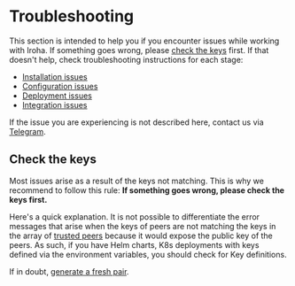 # Troubleshooting

This section is intended to help you if you encounter issues while working
with Iroha. If something goes wrong, please
[check the keys](#check-the-keys) first. If that doesn't help, check
troubleshooting instructions for each stage:

- [Installation issues](./installation-issues.md)
- [Configuration issues](./configuration-issues.md)
- [Deployment issues](./deployment-issues.md)
- [Integration issues](./integration-issues.md)

If the issue you are experiencing is not described here, contact us via
[Telegram](https://t.me/hyperledgeriroha).

## Check the keys

Most issues arise as a result of the keys not matching. This is why we
recommend to follow this rule: **If something goes wrong, please check the
keys first.**

Here's a quick explanation. It is not possible to differentiate the error
messages that arise when the keys of peers are not matching the keys in the
array of
[trusted peers](./../configure/peer-configuration.md#trusted-peers) because
it would expose the public key of the peers. As such, if you have Helm
charts, K8s deployments with keys defined via the environment variables,
you should check for Key definitions.

If in doubt,
[generate a fresh pair](./../configure/keys.md#_1-generate-new-key-pairs).
